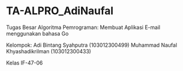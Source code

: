 # TA-ALPRO_AdiNaufal
Tugas Besar Algoritma Pemrograman: Membuat Aplikasi E-mail menggunakan bahasa Go

Kelompok:
Adi Bintang Syahputra (103012300499)
Muhammad Naufal Khyashadikrilman (103012300433)

Kelas IF-47-06
